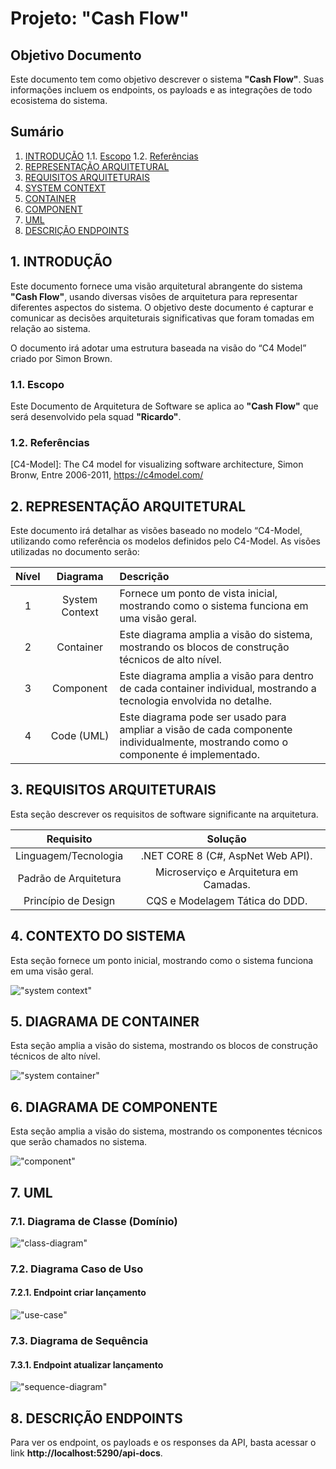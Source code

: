 # Projeto: "Cash Flow"

## Objetivo Documento

Este documento tem como objetivo descrever o sistema __"Cash Flow"__. Suas informações incluem os endpoints, os payloads e as integrações de todo ecosistema do sistema.

## Sumário

1. [INTRODUÇÃO](#intro)
1.1. [Escopo](#escopo)
1.2. [Referências](#ref)
2. [REPRESENTAÇÃO ARQUITETURAL](#representacao)
3. [REQUISITOS ARQUITETURAIS](#requisitos)
4. [SYSTEM CONTEXT](#context)
5. [CONTAINER](#container)
6. [COMPONENT](#component)
7. [UML](#uml)
10. [DESCRIÇÃO ENDPOINTS](#endpoints)

<div id='intro'/>

## 1. INTRODUÇÃO

Este documento fornece uma visão arquitetural abrangente do sistema __"Cash Flow"__, usando diversas visões de arquitetura para representar diferentes aspectos do sistema. O objetivo deste documento é capturar e comunicar as decisões arquiteturais significativas que foram tomadas em relação ao sistema.

O documento irá adotar uma estrutura baseada na visão do “C4 Model” criado por Simon Brown.

<div id='escopo'/>

### 1.1. Escopo

Este Documento de Arquitetura de Software se aplica ao __"Cash Flow"__ que será desenvolvido pela squad __"Ricardo"__.

<div id='ref'/>

### 1.2. Referências

[C4-Model]: The C4 model for visualizing software architecture, Simon Bronw, Entre 2006-2011, https://c4model.com/

<div id='representacao'/>

## 2. REPRESENTAÇÃO ARQUITETURAL

Este documento irá detalhar as visões baseado no modelo “C4-Model, utilizando como referência os modelos definidos pelo C4-Model. As visões utilizadas no documento serão:

Nível | Diagrama | Descrição
:----:|:--------:|:---------
1 | System Context | Fornece um ponto de vista inicial, mostrando como o sistema funciona em uma visão geral.
2 | Container | Este diagrama amplia a visão do sistema, mostrando os blocos de construção técnicos de alto nível.
3 | Component | Este diagrama amplia a visão para dentro de cada container individual, mostrando a tecnologia envolvida no detalhe.
4 | Code (UML) | Este diagrama pode ser usado para ampliar a visão de cada componente individualmente, mostrando como o componente é implementado.

<div id='requisitos'/>

## 3. REQUISITOS ARQUITETURAIS

Esta seção descrever os requisitos de software significante na arquitetura.

Requisito | Solução
:--------:|:-------:
Linguagem/Tecnologia | .NET CORE 8 (C#, AspNet Web API).
Padrão de Arquitetura | Microserviço e Arquitetura em Camadas.
Princípio de Design | CQS e Modelagem Tática do DDD.


<div id='context'/>

## 4. CONTEXTO DO SISTEMA

Esta seção fornece um ponto inicial, mostrando como o sistema funciona em uma visão geral.

!["system context"](../doc/out/system-context/system-context.png)

<div id='container'/>

## 5. DIAGRAMA DE CONTAINER

Esta seção amplia a visão do sistema, mostrando os blocos de construção técnicos de alto nível.

!["system container"](../doc/out/system-container/system-container.png)

<div id='component'/>

## 6. DIAGRAMA DE COMPONENTE

Esta seção amplia a visão do sistema, mostrando os componentes técnicos que serão chamados no sistema.

!["component"](../doc/out/component-diagram/component-diagram.png)

<div id='uml'/>

## 7. UML

### 7.1. Diagrama de Classe (Domínio)

!["class-diagram"](../doc/out/class-diagram/class-diagram.png)

### 7.2. Diagrama Caso de Uso 

#### 7.2.1. Endpoint criar lançamento

!["use-case"](../doc/out/use-case-create-entry-endpoint/use-case-create-entry-endpoint.png)

### 7.3. Diagrama de Sequência

#### 7.3.1. Endpoint atualizar lançamento

!["sequence-diagram"](../doc/out/sequence-diagram-update-entry-endpoint/sequence-diagram-update-entry-endpoint.png)

<div id='endpoints'/>

## 8. DESCRIÇÃO ENDPOINTS

Para ver os endpoint, os payloads e os responses da API, basta acessar o link __http://localhost:5290/api-docs__.